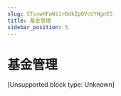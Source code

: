 ```yaml
---
slug: STsswHFaWi1rOdkZpOVcUYHgnES
title: 基金管理
sidebar_position: 5
---
```



# 基金管理


[Unsupported block type: Unknown]

